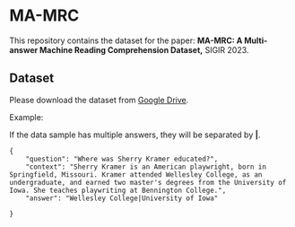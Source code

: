# MA-MRC
This repository contains the dataset for the paper: **MA-MRC: A Multi-answer Machine Reading Comprehension Dataset,** SIGIR 2023.

## Dataset
Please download the dataset from [Google Drive](https://drive.google.com/file/d/16SCig72Xf5aLQ62nFcmhkks2dYJidXmN/view?usp=sharing).

Example:

If the data sample has multiple answers, they will be separated by $\pmb{|}$.
```
{
    "question": "Where was Sherry Kramer educated?",
    "context": "Sherry Kramer is an American playwright, born in Springfield, Missouri. Kramer attended Wellesley College, as an undergraduate, and earned two master's degrees from the University of Iowa. She teaches playwriting at Bennington College.",
    "answer": "Wellesley College|University of Iowa"

}
```